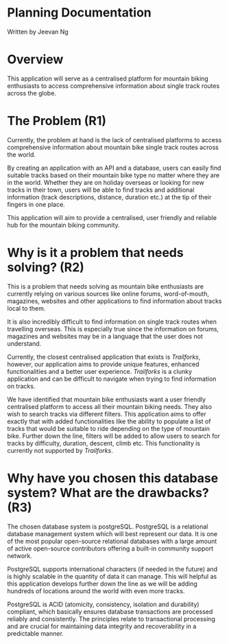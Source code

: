 # Planning Documentation

Written by Jeevan Ng 

# Overview 

This application will serve as a centralised platform for mountain biking enthusiasts to access comprehensive information about single track routes across the globe. 

# The Problem (R1)

Currently, the problem at hand is the lack of centralised platforms to access comprehensive information about mountain bike single track routes across the world. 

By creating an application with an API and a database, users can easily find suitable tracks based on their mountain bike type no matter where they are in the world. Whether they are on holiday overseas or looking for new tracks in their town, users will be able to find tracks and additional information (track descriptions, distance, duration etc.) at the tip of their fingers in one place. 

This application will aim to provide a centralised, user friendly and reliable hub for the mountain biking community. 

# Why is it a problem that needs solving? (R2)

This is a problem that needs solving as mountain bike enthusiasts are currently relying on various sources like online forums, word-of-mouth, magazines, websites and other applications to find information about tracks local to them. 

It is also incredibly difficult to find information on single track routes when travelling overseas. This is especially true since the information on forums, magazines and websites may be in a language that the user does not understand. 

Currently, the closest centralised application that exists is *Trailforks*, however, our application aims to provide unique features, enhanced functionalities and a better user experience. *Trailforks* is a clunky application and can be difficult to navigate when trying to find information on tracks. 

We have identified that mountain bike enthusiasts want a user friendly centralised platform to access all their mountain biking needs. They also wish to search tracks via different filters. This application aims to offer exactly that with added functionalities like the ability to populate a list of tracks that would be suitable to ride depending on the type of mountain bike. Further down the line, filters will be added to allow users to search for tracks by difficulty, duration, descent, climb etc. This functionality is currently not supported by *Trailforks*. 

# Why have you chosen this database system? What are the drawbacks? (R3)

The chosen database system is postgreSQL. PostgreSQL is a relational database management system which will best represent our data. It is one of the  most popular open-source relational databases with a large amount of active open-source contributors offering a built-in community support network.

PostgreSQL supports international characters (if needed in the future) and is highly scalable in the quantity of data it can manage. This will helpful as this application develops further down the line as we will be adding hundreds of locations around the world with even more tracks. 

PostgreSQL is ACID (atomicity, consistency, isolation and durability) compliant, which basically ensures database transactions are processed reliably and consistently. The principles relate to transactional processing and are crucial for maintaining data integrity and recoverability in a predictable manner.